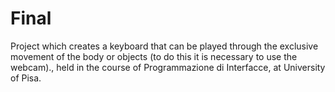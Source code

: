 # Final
Project which creates a keyboard that can be played through the exclusive movement of the body or objects (to do this it is necessary to use the webcam)., held in the course of  Programmazione di Interfacce, at University of Pisa.
